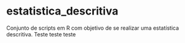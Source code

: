 # estatistica_descritiva
Conjunto de scripts em R com objetivo de se realizar uma estatística descritiva. Teste teste teste

